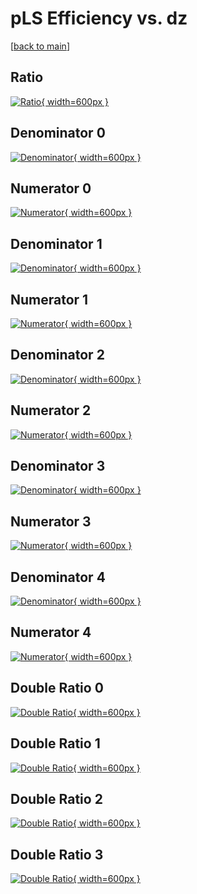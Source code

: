 # pLS Efficiency vs. dz

[[back to main](./)]



## Ratio

[![Ratio](../mtv/var/pLS_base_13_1_eff_dz.png){ width=600px }](../mtv/var/pLS_base_13_1_eff_dz.pdf)

## Denominator 0

[![Denominator](../mtv/den/pLS_base_13_1_eff_dz_den0.png){ width=600px }](../mtv/den/pLS_base_13_1_eff_dz_den0.pdf)

## Numerator 0

[![Numerator](../mtv/num/pLS_base_13_1_eff_dz_num0.png){ width=600px }](../mtv/num/pLS_base_13_1_eff_dz_num0.pdf)

## Denominator 1

[![Denominator](../mtv/den/pLS_base_13_1_eff_dz_den1.png){ width=600px }](../mtv/den/pLS_base_13_1_eff_dz_den1.pdf)

## Numerator 1

[![Numerator](../mtv/num/pLS_base_13_1_eff_dz_num1.png){ width=600px }](../mtv/num/pLS_base_13_1_eff_dz_num1.pdf)

## Denominator 2

[![Denominator](../mtv/den/pLS_base_13_1_eff_dz_den2.png){ width=600px }](../mtv/den/pLS_base_13_1_eff_dz_den2.pdf)

## Numerator 2

[![Numerator](../mtv/num/pLS_base_13_1_eff_dz_num2.png){ width=600px }](../mtv/num/pLS_base_13_1_eff_dz_num2.pdf)

## Denominator 3

[![Denominator](../mtv/den/pLS_base_13_1_eff_dz_den3.png){ width=600px }](../mtv/den/pLS_base_13_1_eff_dz_den3.pdf)

## Numerator 3

[![Numerator](../mtv/num/pLS_base_13_1_eff_dz_num3.png){ width=600px }](../mtv/num/pLS_base_13_1_eff_dz_num3.pdf)

## Denominator 4

[![Denominator](../mtv/den/pLS_base_13_1_eff_dz_den4.png){ width=600px }](../mtv/den/pLS_base_13_1_eff_dz_den4.pdf)

## Numerator 4

[![Numerator](../mtv/num/pLS_base_13_1_eff_dz_num4.png){ width=600px }](../mtv/num/pLS_base_13_1_eff_dz_num4.pdf)

## Double Ratio 0

[![Double Ratio](../mtv/ratio/pLS_base_13_1_eff_dz_ratio0.png){ width=600px }](../mtv/ratio/pLS_base_13_1_eff_dz_ratio0.pdf)

## Double Ratio 1

[![Double Ratio](../mtv/ratio/pLS_base_13_1_eff_dz_ratio1.png){ width=600px }](../mtv/ratio/pLS_base_13_1_eff_dz_ratio1.pdf)

## Double Ratio 2

[![Double Ratio](../mtv/ratio/pLS_base_13_1_eff_dz_ratio2.png){ width=600px }](../mtv/ratio/pLS_base_13_1_eff_dz_ratio2.pdf)

## Double Ratio 3

[![Double Ratio](../mtv/ratio/pLS_base_13_1_eff_dz_ratio3.png){ width=600px }](../mtv/ratio/pLS_base_13_1_eff_dz_ratio3.pdf)

